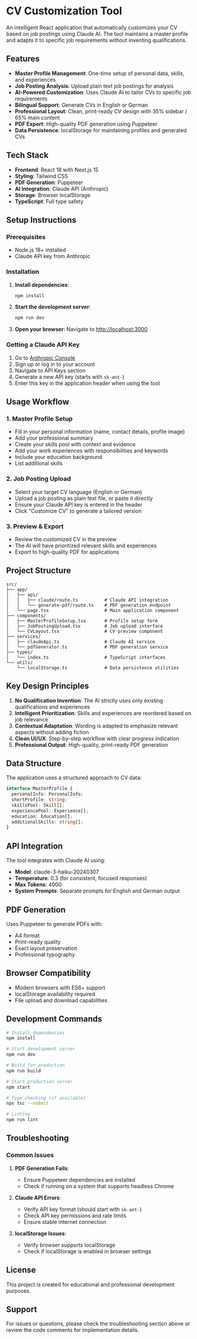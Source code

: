 # CV Customization Tool

An intelligent React application that automatically customizes your CV based on job postings using Claude AI. The tool maintains a master profile and adapts it to specific job requirements without inventing qualifications.

## Features

- **Master Profile Management**: One-time setup of personal data, skills, and experiences
- **Job Posting Analysis**: Upload plain text job postings for analysis
- **AI-Powered Customization**: Uses Claude AI to tailor CVs to specific job requirements
- **Bilingual Support**: Generate CVs in English or German
- **Professional Layout**: Clean, print-ready CV design with 35% sidebar / 65% main content
- **PDF Export**: High-quality PDF generation using Puppeteer
- **Data Persistence**: localStorage for maintaining profiles and generated CVs

## Tech Stack

- **Frontend**: React 18 with Next.js 15
- **Styling**: Tailwind CSS
- **PDF Generation**: Puppeteer
- **AI Integration**: Claude API (Anthropic)
- **Storage**: Browser localStorage
- **TypeScript**: Full type safety

## Setup Instructions

### Prerequisites

- Node.js 18+ installed
- Claude API key from Anthropic

### Installation

1. **Install dependencies**:
   ```bash
   npm install
   ```

2. **Start the development server**:
   ```bash
   npm run dev
   ```

3. **Open your browser**:
   Navigate to [http://localhost:3000](http://localhost:3000)

### Getting a Claude API Key

1. Go to [Anthropic Console](https://console.anthropic.com/)
2. Sign up or log in to your account
3. Navigate to API Keys section
4. Generate a new API key (starts with `sk-ant-`)
5. Enter this key in the application header when using the tool

## Usage Workflow

### 1. Master Profile Setup
- Fill in your personal information (name, contact details, profile image)
- Add your professional summary
- Create your skills pool with context and evidence
- Add your work experiences with responsibilities and keywords
- Include your education background
- List additional skills

### 2. Job Posting Upload
- Select your target CV language (English or German)
- Upload a job posting as plain text file, or paste it directly
- Ensure your Claude API key is entered in the header
- Click "Customize CV" to generate a tailored version

### 3. Preview & Export
- Review the customized CV in the preview
- The AI will have prioritized relevant skills and experiences
- Export to high-quality PDF for applications

## Project Structure

```
src/
├── app/
│   ├── api/
│   │   ├── claude/route.ts          # Claude API integration
│   │   └── generate-pdf/route.ts    # PDF generation endpoint
│   └── page.tsx                     # Main application component
├── components/
│   ├── MasterProfileSetup.tsx       # Profile setup form
│   ├── JobPostingUpload.tsx         # Job upload interface
│   └── CVLayout.tsx                 # CV preview component
├── services/
│   ├── claudeApi.ts                 # Claude AI service
│   └── pdfGenerator.ts              # PDF generation service
├── types/
│   └── index.ts                     # TypeScript interfaces
└── utils/
    └── localStorage.ts              # Data persistence utilities
```

## Key Design Principles

1. **No Qualification Invention**: The AI strictly uses only existing qualifications and experiences
2. **Intelligent Prioritization**: Skills and experiences are reordered based on job relevance
3. **Contextual Adaptation**: Wording is adapted to emphasize relevant aspects without adding fiction
4. **Clean UI/UX**: Step-by-step workflow with clear progress indication
5. **Professional Output**: High-quality, print-ready PDF generation

## Data Structure

The application uses a structured approach to CV data:

```typescript
interface MasterProfile {
  personalInfo: PersonalInfo;
  shortProfile: string;
  skillsPool: Skill[];
  experiencePool: Experience[];
  education: Education[];
  additionalSkills: string[];
}
```

## API Integration

The tool integrates with Claude AI using:
- **Model**: claude-3-haiku-20240307
- **Temperature**: 0.3 (for consistent, focused responses)
- **Max Tokens**: 4000
- **System Prompts**: Separate prompts for English and German output

## PDF Generation

Uses Puppeteer to generate PDFs with:
- A4 format
- Print-ready quality
- Exact layout preservation
- Professional typography

## Browser Compatibility

- Modern browsers with ES6+ support
- localStorage availability required
- File upload and download capabilities

## Development Commands

```bash
# Install dependencies
npm install

# Start development server
npm run dev

# Build for production
npm run build

# Start production server
npm start

# Type checking (if available)
npx tsc --noEmit

# Linting
npm run lint
```

## Troubleshooting

### Common Issues

1. **PDF Generation Fails**:
   - Ensure Puppeteer dependencies are installed
   - Check if running on a system that supports headless Chrome

2. **Claude API Errors**:
   - Verify API key format (should start with `sk-ant-`)
   - Check API key permissions and rate limits
   - Ensure stable internet connection

3. **localStorage Issues**:
   - Verify browser supports localStorage
   - Check if localStorage is enabled in browser settings

## License

This project is created for educational and professional development purposes.

## Support

For issues or questions, please check the troubleshooting section above or review the code comments for implementation details.
